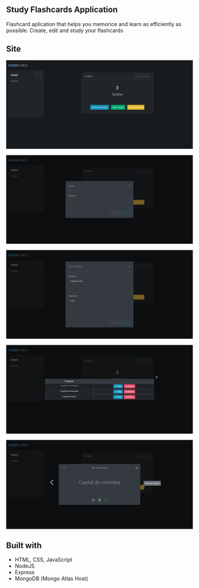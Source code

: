 ##  Study Flashcards Application 
Flashcard aplication that helps you memorice and learn as efficiently as possible. Create, edit and study your flashcards

## Site
![Light mode](./screenshots/s1.png)

![Light mode](./screenshots/s2.png)

![Light mode](./screenshots/s3.png)

![Light mode](./screenshots/s4.png)

![Light mode](./screenshots/s5.png)

## Built with 
- HTML, CSS, JavaScript
- NodeJS
- Express
- MongoDB (Mongo Atlas Host)

